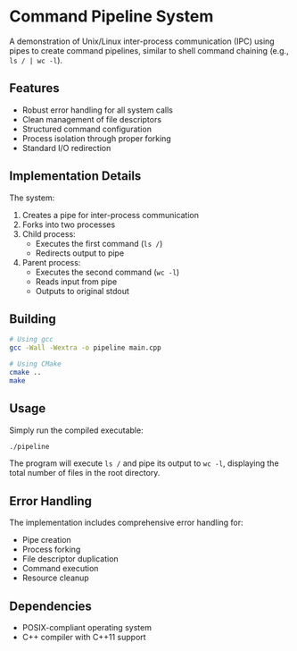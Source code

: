 # Command Pipeline System

A demonstration of Unix/Linux inter-process communication (IPC) using pipes to create command pipelines, similar to shell command chaining (e.g., `ls / | wc -l`).

## Features

- Robust error handling for all system calls
- Clean management of file descriptors
- Structured command configuration
- Process isolation through proper forking
- Standard I/O redirection

## Implementation Details

The system:
1. Creates a pipe for inter-process communication
2. Forks into two processes
3. Child process:
   - Executes the first command (`ls /`)
   - Redirects output to pipe
4. Parent process:
   - Executes the second command (`wc -l`)
   - Reads input from pipe
   - Outputs to original stdout

## Building

```bash
# Using gcc
gcc -Wall -Wextra -o pipeline main.cpp

# Using CMake
cmake ..
make
```

## Usage

Simply run the compiled executable:
```bash
./pipeline
```

The program will execute `ls /` and pipe its output to `wc -l`, displaying the total number of files in the root directory.

## Error Handling

The implementation includes comprehensive error handling for:
- Pipe creation
- Process forking
- File descriptor duplication
- Command execution
- Resource cleanup

## Dependencies

- POSIX-compliant operating system
- C++ compiler with C++11 support